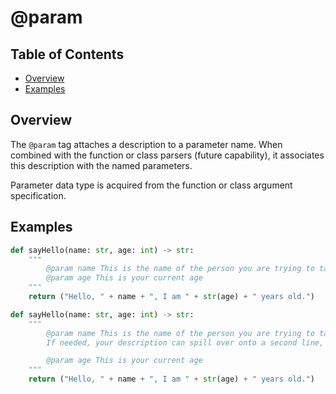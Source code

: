 # @param

## Table of Contents

- [Overview](#overview)
- [Examples](#examples)

## Overview

The `@param` tag attaches a description to a parameter name. When combined with the function or class parsers (future capability), it associates this description with the named parameters.

Parameter data type is acquired from the function or class argument specification.

## Examples

```python
def sayHello(name: str, age: int) -> str:
    """
        @param name This is the name of the person you are trying to talk to
        @param age This is your current age
    """
    return ("Hello, " + name + ", I am " + str(age) + " years old.")
```

```python
def sayHello(name: str, age: int) -> str:
    """
        @param name This is the name of the person you are trying to talk to.
        If needed, your description can spill over onto a second line, or more if needed.

        @param age This is your current age
    """
    return ("Hello, " + name + ", I am " + str(age) + " years old.")
```

